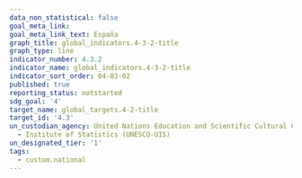 ```yaml
---
data_non_statistical: false
goal_meta_link: 
goal_meta_link_text: España
graph_title: global_indicators.4-3-2-title
graph_type: line
indicator_number: 4.3.2
indicator_name: global_indicators.4-3-2-title
indicator_sort_order: 04-03-02
published: true
reporting_status: notstarted
sdg_goal: '4'
target_name: global_targets.4-2-title
target_id: '4.3'
un_custodian_agency: United Nations Education and Scientific Cultural Organisation
  - Institute of Statistics (UNESCO-UIS)
un_designated_tier: '1'
tags:
  - custom.national
---
```

